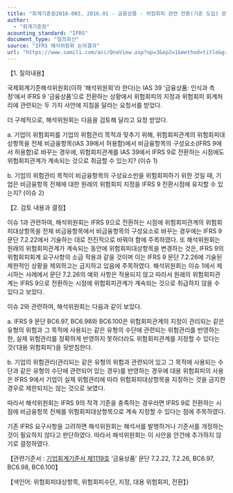 ```yaml
---
title: "회계기준원2016-003, 2016.01 - 금융상품 - 위험회피 관련 전환(기준 도입) 문제(IFRS 9 ‘금융상품’과 IAS 39 ‘금융상품: 인식과 측정’)"
author:
  - "회계기준원"
acounting_standard: "IFRS"
document_type: "질의회신"
source: "IFRS 해석위원회 논의결과"
url: "https://www.samili.com/acc/QnaView.asp?op=3&op2=1&method=title&group=2123-15;1&orgcode=2&searchword=&page=11&code=%ED%9A%8C%EA%B3%84%EA%B8%B0%EC%A4%80%EC%9B%902016%2D003%3A20160131"
---
```

【1. 질의내용】

국제회계기준해석위원회(이하 ‘해석위원회’라 한다)는 IAS 39 ‘금융상품: 인식과 측정’에서 IFRS 9 ‘금융상품’으로 전환하는 상황에서 위험회피의 지정과 위험회피 회계처리에 관련되는 두 가지 사안에 지침을 달라는 요청서를 받았다.

더 구체적으로, 해석위원회는 다음을 검토해 달라고 요청 받았다.

a. 기업이 위험회피를 기업의 위험관리 목적과 맞추기 위해, 위험회피관계의 위험회피대상항목을 전체 비금융항목(IAS 39에서 허용함)에서 비금융항목의 구성요소(IFRS 9에서 허용함)로 바꾸는 경우에, 위험회피관계를 IAS 39에서 IFRS 9로 전환하는 시점에도 위험회피관계가 계속되는 것으로 취급할 수 있는지? (이슈 1)

b. 기업의 위험관리 목적이 비금융항목의 구성요소만을 위험회피하기 위한 것일 때, 기업은 비금융항목 전체에 대한 원래의 위험회피 지정을 IFRS 9 전환시점에 유지할 수 있는지? (이슈 2)

  

【2. 검토 내용과 결정】

이슈 1과 관련하여, 해석위원회는 IFRS 9으로 전환하는 시점에 위험회피관계의 위험회피대상항목을 전체 비금융항목에서 비금융항목의 구성요소로 바꾸는 경우에는 IFRS 9 문단 7.2.22에서 기술하는 대로 전진적으로 바꿔야 함에 주목하였다. 또 해석위원회는 원래의 위험회피관계가 계속되는 동안에 위험회피대상항목을 변경하는 것은, IFRS 9의 위험회피회계 요구사항의 소급 적용과 같을 것이며 이는 IFRS 9 문단 7.2.26에 기술된 제한적인 상황을 제외하고는 금지하고 있음에 주목하였다. 해석위원회는 이슈 1에서 제시하는 사례에서 문단 7.2.26의 예외 사항은 적용되지 않고 따라서 원래의 위험회피관계는 IFRS 9으로 전환하는 시점에 위험회피관계가 계속되는 것으로 취급하지 않을 수 있다고 보았다.

이슈 2와 관련하여, 해석위원회는 다음과 같이 보았다.

a. IFRS 9 문단 BC6.97, BC6.98와 BC6.100은 위험회피관계의 지정이 관리되는 같은 유형의 위험과 그 목적에 사용되는 같은 유형의 수단에 관련되는 위험관리를 반영하는 한, 실제 위험관리를 정확하게 반영하지 못하더라도 위험회피관계를 지정할 수 있다는 것(‘대용 위험회피’)을 뒷받침한다.

b. 기업의 위험관리(관리되는 같은 유형의 위험과 관련되어 있고 그 목적에 사용되는 수단과 같은 유형의 수단에 관련되어 있는 경우)를 반영하는 경우에 대용 위험회피의 사용은 IFRS 9에서 기업이 실제 위험관리에 따라 위험회피대상항목을 지정하는 것을 금지한 경우로 제한되지는 않는 것으로 보였다.

따라서 해석위원회는 IFRS 9의 적격 기준을 충족하는 경우라면 IFRS 9로 전환하는 시점에 비금융항목 전체를 위험회피대상항목으로 계속 지정할 수 있다는 점에 주목하였다.

기존 IFRS 요구사항을 고려하면 해석위원회는 해석서를 발행하거나 기준서를 개정하는 것이 필요하지 않다고 판단하였다. 따라서 해석위원회는 이 사안을 안건에 추가하지 않기로 결정하였다.

  

【관련기준서 : [기업회계기준서 제1119호](https://www.samili.com/acc/) ‘금융상품’ 문단 7.2.22, 7.2.26, BC6.97, BC6.98, BC6.100】

【색인어: 위험회피대상항목, 위험회피수단, 지정, 대용 위험회피, 전환】}